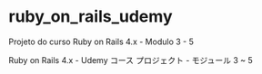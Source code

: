 # ruby_on_rails_udemy
Projeto do curso Ruby on Rails 4.x - Modulo 3 - 5 

Ruby on Rails 4.x - Udemy コース プロジェクト - モジュール 3 ~ 5
